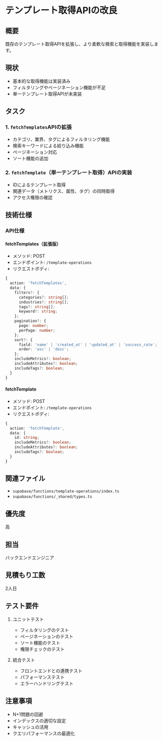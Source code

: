 # テンプレート取得APIの改良

## 概要
既存のテンプレート取得APIを拡張し、より柔軟な検索と取得機能を実装します。

## 現状
- 基本的な取得機能は実装済み
- フィルタリングやページネーション機能が不足
- 単一テンプレート取得APIが未実装

## タスク

### 1. `fetchTemplates`APIの拡張
- カテゴリ、業界、タグによるフィルタリング機能
- 検索キーワードによる絞り込み機能
- ページネーション対応
- ソート機能の追加

### 2. `fetchTemplate`（単一テンプレート取得）APIの実装
- IDによるテンプレート取得
- 関連データ（メトリクス、属性、タグ）の同時取得
- アクセス権限の確認

## 技術仕様

### API仕様

#### fetchTemplates（拡張版）
- メソッド: POST
- エンドポイント: `/template-operations`
- リクエストボディ:
```typescript
{
  action: 'fetchTemplates',
  data: {
    filters?: {
      categories?: string[];
      industries?: string[];
      tags?: string[];
      keyword?: string;
    };
    pagination?: {
      page: number;
      perPage: number;
    };
    sort?: {
      field: 'name' | 'created_at' | 'updated_at' | 'success_rate';
      order: 'asc' | 'desc';
    };
    includeMetrics?: boolean;
    includeAttributes?: boolean;
    includeTags?: boolean;
  }
}
```

#### fetchTemplate
- メソッド: POST
- エンドポイント: `/template-operations`
- リクエストボディ:
```typescript
{
  action: 'fetchTemplate',
  data: {
    id: string;
    includeMetrics?: boolean;
    includeAttributes?: boolean;
    includeTags?: boolean;
  }
}
```

## 関連ファイル
- `supabase/functions/template-operations/index.ts`
- `supabase/functions/_shared/types.ts`

## 優先度
高

## 担当
バックエンドエンジニア

## 見積もり工数
2人日

## テスト要件
1. ユニットテスト
   - フィルタリングのテスト
   - ページネーションのテスト
   - ソート機能のテスト
   - 権限チェックのテスト

2. 統合テスト
   - フロントエンドとの連携テスト
   - パフォーマンステスト
   - エラーハンドリングテスト

## 注意事項
- N+1問題の回避
- インデックスの適切な設定
- キャッシュの活用
- クエリパフォーマンスの最適化 